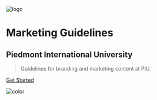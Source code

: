 <!-- _coverpage.md -->

![logo](/media/logo.svg)

# Marketing Guidelines
## Piedmont International University

> Guidelines for branding and marketing content at PIU.  

[Get Started](#piedmont-international-university-marketing-guidelines)

<!-- background color -->

![color](#102648)